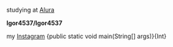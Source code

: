 studying at [Alura](https://www.alura.com.br)


**Igor4537/Igor4537** 

my [Instagram](https://www.instagram.com/igorzin.42/?utm_source=qr&r=nametag)
{public static void main(String[] args)}{Int}
